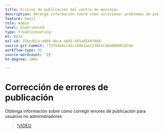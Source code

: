 ```yaml
---
title: Errores de publicación del centro de mensajes
description: Obtenga información sobre cómo solucionar problemas de publicación para usuarios no administradores
feature: Email
role: Admin
level: Experienced
type: Troubleshooting
kt: 8423
exl-id: 328cdb2a-e889-4bce-ab95-491ad544f060
source-git-commit: 772f54e81c42cc88b1aa123843c36a06866c024e
workflow-type: ht
source-wordcount: '25'
ht-degree: 100%

---
```


# Corrección de errores de publicación

Obtenga información sobre cómo corregir errores de publicación para usuarios no administradores

>[!VIDEO](https://video.tv.adobe.com/v/335979?quality=12)
